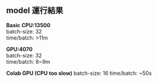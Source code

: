 
## model 運行結果

**Basic**
**CPU:13500**  
batch-size: 32  
time/batch: >11m  

**GPU:4070**  
batch-size: 32  
time/batch: 8~9m  


**Colab GPU (CPU too slow)**
batch-size: 16
time/batch: ~50s  